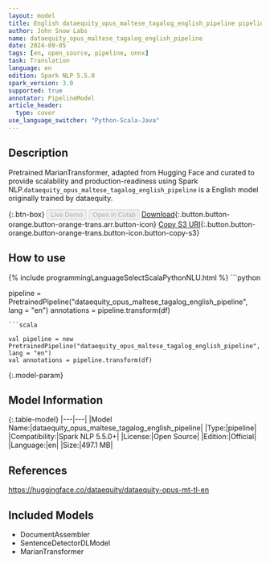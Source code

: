 ```yaml
---
layout: model
title: English dataequity_opus_maltese_tagalog_english_pipeline pipeline MarianTransformer from dataequity
author: John Snow Labs
name: dataequity_opus_maltese_tagalog_english_pipeline
date: 2024-09-05
tags: [en, open_source, pipeline, onnx]
task: Translation
language: en
edition: Spark NLP 5.5.0
spark_version: 3.0
supported: true
annotator: PipelineModel
article_header:
  type: cover
use_language_switcher: "Python-Scala-Java"
---
```


## Description

Pretrained MarianTransformer, adapted from Hugging Face and curated to provide scalability and production-readiness using Spark NLP.`dataequity_opus_maltese_tagalog_english_pipeline` is a English model originally trained by dataequity.

{:.btn-box}
<button class="button button-orange" disabled>Live Demo</button>
<button class="button button-orange" disabled>Open in Colab</button>
[Download](https://s3.amazonaws.com/auxdata.johnsnowlabs.com/public/models/dataequity_opus_maltese_tagalog_english_pipeline_en_5.5.0_3.0_1725494565988.zip){:.button.button-orange.button-orange-trans.arr.button-icon}
[Copy S3 URI](s3://auxdata.johnsnowlabs.com/public/models/dataequity_opus_maltese_tagalog_english_pipeline_en_5.5.0_3.0_1725494565988.zip){:.button.button-orange.button-orange-trans.button-icon.button-copy-s3}

## How to use



<div class="tabs-box" markdown="1">
{% include programmingLanguageSelectScalaPythonNLU.html %}
```python

pipeline = PretrainedPipeline("dataequity_opus_maltese_tagalog_english_pipeline", lang = "en")
annotations =  pipeline.transform(df)   

```
```scala

val pipeline = new PretrainedPipeline("dataequity_opus_maltese_tagalog_english_pipeline", lang = "en")
val annotations = pipeline.transform(df)

```
</div>

{:.model-param}
## Model Information

{:.table-model}
|---|---|
|Model Name:|dataequity_opus_maltese_tagalog_english_pipeline|
|Type:|pipeline|
|Compatibility:|Spark NLP 5.5.0+|
|License:|Open Source|
|Edition:|Official|
|Language:|en|
|Size:|497.1 MB|

## References

https://huggingface.co/dataequity/dataequity-opus-mt-tl-en

## Included Models

- DocumentAssembler
- SentenceDetectorDLModel
- MarianTransformer